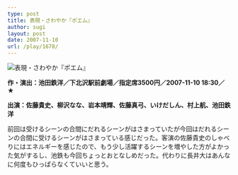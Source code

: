 ```yaml
---
type: post
title: 表現・さわやか『ポエム』
author: sugi
layout: post
date: 2007-11-10
url: /play/1678/
---
```

<img src="/images/play/20071110.jpg" alt="表現・さわやか『ポエム』" class="alignleft" />

**作・演出：池田鉄洋／下北沢駅前劇場／指定席3500円／2007-11-10 18:30／★**

**出演：佐藤貴史、柳沢なな、岩本靖輝、佐藤真弓、いけだしん、村上航、池田鉄洋**

前回は受けるシーンの合間にだれるシーンがはさまっていたが今回はだれるシーンの合間に受けるシーンがはさまっている感じだった。客演の佐藤貴史のしゃべりにはエネルギーを感じたので、もう少し活躍するシーンを増やした方がよかった気がするし、池鉄も今回ちょっとおとなしめだった。代わりに長井大はあんなに何度もひっぱらなくていいと思う。
